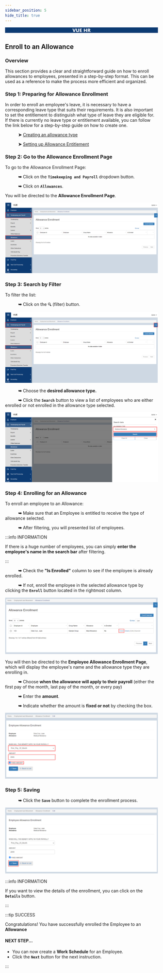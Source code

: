 ```yaml
---
sidebar_position: 5
hide_title: true
---
```


![Banner](./img/banner.png)

## Enroll to an Allowance

### Overview

This section provides a clear and straightforward guide on how to enroll allowances to employees, presented in a step-by-step format. This can be used as a reference to make the process more efficient and organized.

### Step 1: Preparing for Allowance Enrollment
In order to enroll an employee's leave, it is necessary to have a corresponding leave type that suits their requirements. It is also important to set the entitlement to distinguish what type of leave they are eligible for. If there is currently no leave type or entitlement available, you can follow the link below for a step-by-step guide on how to create one.

&nbsp;&nbsp;&nbsp;&nbsp;&nbsp;&nbsp;&nbsp;&nbsp;&nbsp;&nbsp;&nbsp;**➤** [Creating an allowance type](./Setup/Allowance-Type.md)

&nbsp;&nbsp;&nbsp;&nbsp;&nbsp;&nbsp;&nbsp;&nbsp;&nbsp;&nbsp;&nbsp;**➤** [Setting up Allowance Entitlement](./Setup/Allowance-Entitlement.md)

### Step 2: Go to the Allowance Enrollment Page
To go to the Allowance Enrollment Page:

&nbsp;&nbsp;&nbsp;&nbsp;&nbsp;&nbsp;&nbsp;&nbsp;&nbsp;&nbsp;&nbsp;**➥** Click on the **`Timekeeping and Payroll`** dropdown button.

&nbsp;&nbsp;&nbsp;&nbsp;&nbsp;&nbsp;&nbsp;&nbsp;&nbsp;&nbsp;&nbsp;**➥** Click on **`Allowances`**.

You will be directed to the **Allowance Enrollment Page**. 

![Allowance Enrollment](./img/tp-allowances.png)

### Step 3: Search by Filter
To filter the list:

&nbsp;&nbsp;&nbsp;&nbsp;&nbsp;&nbsp;&nbsp;&nbsp;&nbsp;&nbsp;&nbsp;**➥** Click on the **`🔍`** (filter) button.

![Allowance Enrollment](./img/tp-allowances-filter.png)

&nbsp;&nbsp;&nbsp;&nbsp;&nbsp;&nbsp;&nbsp;&nbsp;&nbsp;&nbsp;&nbsp;**➥** Choose the **desired allowance type.**

&nbsp;&nbsp;&nbsp;&nbsp;&nbsp;&nbsp;&nbsp;&nbsp;&nbsp;&nbsp;&nbsp;**➥** Click the **`Search`** button to view a list of employees who are either enrolled or not enrolled in the allowance type selected. 

![Allowance Enrollment](./img/allowance-filter-search.png)

### Step 4: Enrolling for an Allowance
To enroll an employee to an Allowance:

&nbsp;&nbsp;&nbsp;&nbsp;&nbsp;&nbsp;&nbsp;&nbsp;&nbsp;&nbsp;&nbsp;**➥** Make sure that an Employee is entitled to receive the type of allowance selected.

&nbsp;&nbsp;&nbsp;&nbsp;&nbsp;&nbsp;&nbsp;&nbsp;&nbsp;&nbsp;&nbsp;**➥** After filtering, you will presented list of employees. 

:::info INFORMATION

If there is a huge number of employees, you can simply **enter the employee's name in the search bar** after filtering.

:::

&nbsp;&nbsp;&nbsp;&nbsp;&nbsp;&nbsp;&nbsp;&nbsp;&nbsp;&nbsp;&nbsp;**➥** Check the **"Is Enrolled"** column to see if the employee is already enrolled.

&nbsp;&nbsp;&nbsp;&nbsp;&nbsp;&nbsp;&nbsp;&nbsp;&nbsp;&nbsp;&nbsp;**➥** If not, enroll the employee in the selected allowance type by clicking the **`Enroll`** button located in the rightmost column.

![Allowance Enrollment](./img/allowance-enroll-button.png)

You will then be directed to the **Employee Allowance Enrollment Page**, which will display the employee's name and the allowance type they are enrolling in. 

&nbsp;&nbsp;&nbsp;&nbsp;&nbsp;&nbsp;&nbsp;&nbsp;&nbsp;&nbsp;&nbsp;**➥** Choose **when the allowance will apply to their payroll** (either the first pay of the month, last pay of the month, or every pay) 

&nbsp;&nbsp;&nbsp;&nbsp;&nbsp;&nbsp;&nbsp;&nbsp;&nbsp;&nbsp;&nbsp;**➥** Enter the **amount**.

&nbsp;&nbsp;&nbsp;&nbsp;&nbsp;&nbsp;&nbsp;&nbsp;&nbsp;&nbsp;&nbsp;**➥** Indicate whether the amount is **fixed or not** by checking the box.

![Allowance Enrollment](./img/allowance-enroll-form.png)

### Step 5: Saving
&nbsp;&nbsp;&nbsp;&nbsp;&nbsp;&nbsp;&nbsp;&nbsp;&nbsp;&nbsp;&nbsp;**➥** Click the **`Save`** button to complete the enrollment process.

![Allowance Enrollment](./img/allowance-save-button.png)

:::info INFORMATION

If you want to view the details of the enrollment, you can click on the **`Details`** button.

::: 

:::tip SUCCESS

Congratulations! You have successfully enrolled the Employee to an **Allowance**


#### NEXT STEP...

- You can now create a **Work Schedule** for an Employee. 
- Click the **`Next`** button for the next instruction.

:::




